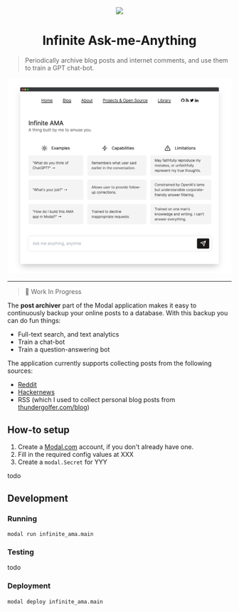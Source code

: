 <p align="center">
  <img src="https://user-images.githubusercontent.com/12058921/212502958-771f18f3-750f-4b56-8e40-37088cf2696c.png"/>
</p>

<h1 align="center">Infinite Ask-me-Anything</h1>

> Periodically archive blog posts and internet comments, and use them to train a GPT chat-bot.

![web user interface for Infinite AMA app](./hero-infinite-ama.png)

---

> 🚧 Work In Progress

The **post archiver** part of the Modal application makes it easy to continuously backup your online posts to a database.
With this backup you can do fun things:

- Full-text search, and text analytics
- Train a chat-bot
- Train a question-answering bot

The application currently supports collecting posts from the following sources:

- [Reddit](https://www.reddit.com/)
- [Hackernews](https://news.ycombinator.com/)
- RSS (which I used to collect personal blog posts from [thundergolfer.com/blog](https://thundergolfer.com/blog))

## How-to setup

1. Create a [Modal.com](https://modal.com) account, if you don't already have one.
2. Fill in the required config values at XXX
3. Create a `modal.Secret` for YYY

todo

## Development

### Running

```
modal run infinite_ama.main
```

### Testing

todo

### Deployment

```
modal deploy infinite_ama.main
```
